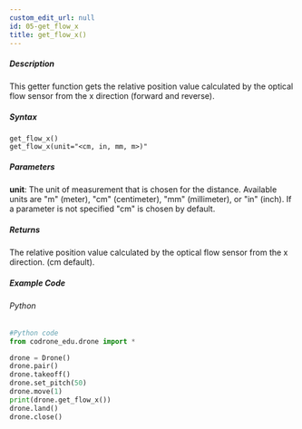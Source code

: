 ```yaml
---
custom_edit_url: null
id: 05-get_flow_x
title: get_flow_x()
---
```


##### Description

This getter function gets the relative position value calculated by the optical flow sensor from the x direction (forward and reverse). <br />

##### Syntax
```get_flow_x()```<br />
```get_flow_x(unit="<cm, in, mm, m>)"```<br />

##### Parameters
**unit**: The unit of measurement that is chosen for the distance. Available units are "m" (meter), "cm" (centimeter), "mm" (millimeter), or "in" (inch). If a parameter is not specified "cm" is chosen by default.


##### Returns

The relative position value calculated by the optical flow sensor from the x direction. (cm default).

##### Example Code
###### Python
```python
#Python code
from codrone_edu.drone import *

drone = Drone()
drone.pair()
drone.takeoff()
drone.set_pitch(50)
drone.move(1)
print(drone.get_flow_x())
drone.land()
drone.close()

```